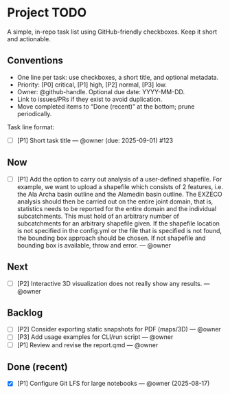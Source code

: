 # Project TODO

A simple, in-repo task list using GitHub-friendly checkboxes. Keep it short and actionable.

## Conventions
- One line per task: use checkboxes, a short title, and optional metadata.
- Priority: [P0] critical, [P1] high, [P2] normal, [P3] low.
- Owner: @github-handle. Optional due date: YYYY-MM-DD.
- Link to issues/PRs if they exist to avoid duplication.
- Move completed items to “Done (recent)” at the bottom; prune periodically.

Task line format:
- [ ] [P1] Short task title — @owner (due: 2025-09-01) #123

## Now
- [ ] [P1] Add the option to carry out analysis of a user-defined shapefile. For example, we want to upload a shapefile which consists of 2 features, i.e. the Ala Archa basin outline and the Alamedin basin outline. The EXZECO analysis should then be carried out on the entire joint domain, that is,  statistics needs to be reported for the entire domain and the individual subcatchments. This must hold of an arbitrary number of subcatchments for an arbitrary shapefile given. If the shapefile location is not specified in the config.yml or the file that is specified is not found, the bounding box approach should be chosen. If not shapefile and bounding box is available, throw and error. — @owner

## Next
- [ ] [P2] Interactive 3D visualization does not really show any results. — @owner

## Backlog
- [ ] [P2] Consider exporting static snapshots for PDF (maps/3D) — @owner
- [ ] [P3] Add usage examples for CLI/run script — @owner
- [ ] [P1] Review and revise the report.qmd — @owner

## Done (recent)
- [x] [P1] Configure Git LFS for large notebooks — @owner (2025-08-17)
